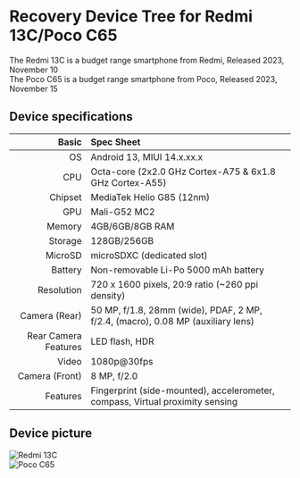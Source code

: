 Recovery Device Tree for Redmi 13C/Poco C65
===========================================

The Redmi 13C is a budget range smartphone from Redmi, Released 2023, November 10  
The Poco C65 is a budget range smartphone from Poco, Released 2023, November 15

## Device specifications

Basic   | Spec Sheet
-------:|:-------------------------
OS	    | Android 13, MIUI 14.x.xx.x
CPU     | Octa-core (2x2.0 GHz Cortex-A75 & 6x1.8 GHz Cortex-A55)
Chipset | MediaTek Helio G85 (12nm)
GPU     | Mali-G52 MC2
Memory  | 4GB/6GB/8GB RAM
Storage | 128GB/256GB
MicroSD | microSDXC (dedicated slot)
Battery | Non-removable Li-Po 5000 mAh battery
Resolution | 720 x 1600 pixels, 20:9 ratio (~260 ppi density)
Camera (Rear)  | 50 MP, f/1.8, 28mm (wide), PDAF, 2 MP, f/2.4, (macro), 0.08 MP (auxiliary lens)
Rear Camera Features | LED flash, HDR
Video	| 1080p@30fps	
Camera (Front)  | 8 MP, f/2.0
Features| Fingerprint (side-mounted), accelerometer, compass, Virtual proximity sensing


## Device picture

![Redmi 13C](https://fdn2.gsmarena.com/vv/pics/xiaomi/xiaomi-redmi-13c-2.jpg "Redmi 13")  
![Poco C65](https://fdn2.gsmarena.com/vv/pics/xiaomi/xiaomi-poco-c65-2.jpg "Poco C65")
